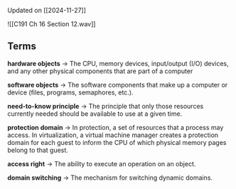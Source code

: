 Updated on [[2024-11-27]]

![[C191 Ch 16 Section 12.wav]]

## Terms

**hardware objects** → The CPU, memory devices, input/output (I/O) devices, and any other physical components that are part of a computer

**software objects** → The software components that make up a computer or device (files, programs, semaphores, etc.).

**need-to-know principle** → The principle that only those resources currently needed should be available to use at a given time.

**protection domain** → In protection, a set of resources that a process may access. In virtualization, a virtual machine manager creates a protection domain for each guest to inform the CPU of which physical memory pages belong to that guest.

**access right** → The ability to execute an operation on an object.

**domain switching** → The mechanism for switching dynamic domains.